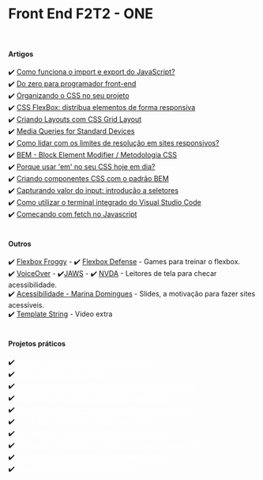 
<h1>Front End F2T2 - ONE</h1>
<br>
<h4>Artigos</h4>
✔️ <a href="https://www.alura.com.br/artigos/como-funciona-o-import-e-export-do-javascript">Como funciona o import e export do JavaScript?</a>
<br>
✔️ <a href="https://www.alura.com.br/artigos/do-zero-para-programador-front-end">Do zero para programador front-end</a>
<br>
✔️ <a href="https://www.alura.com.br/artigos/organizando-o-css-no-seu-projeto">Organizando o CSS no seu projeto</a>
<br>
✔️ <a href="https://cursos.alura.com.br/extra/alura-mais/css-flexbox-distribua-elementos-de-forma-responsiva-c301">CSS FlexBox: distribua elementos de forma responsiva</a>
<br>
✔️ <a href="https://www.alura.com.br/artigos/criando-layouts-com-css-grid-layout">Criando Layouts com CSS Grid Layout</a>
<br>
✔️ <a href="https://css-tricks.com/snippets/css/media-queries-for-standard-devices/">Media Queries for Standard Devices</a>
<br>
✔️ <a href="https://www.alura.com.br/artigos/como-lidar-com-os-limites-de-resolucao-em-sites-responsivos">Como lidar com os limites de resolução em sites responsivos?</a>
<br>
✔️ <a href="https://css-tricks.com/bem-101/">BEM - Block Element Modifier / Metodologia CSS</a>
<br>
✔️ <a href="https://www.alura.com.br/artigos/porque-usar-em-no-seu-css-hoje-em-dia">Porque usar 'em' no seu CSS hoje em dia?</a>
<br>
✔️ <a href="https://www.alura.com.br/artigos/criando-componentes-css-com-padrao-bem">Criando componentes CSS com o padrão BEM</a>
<br>
✔️ <a href="https://www.alura.com.br/artigos/capturando-valor-do-input-introducao-a-seletores">Capturando valor do input: introdução a seletores</a>
<br>
✔️ <a href="https://www.alura.com.br/artigos/comecando-com-fetch-no-javascript">Como utilizar o terminal integrado do Visual Studio Code</a>
<br>
✔️ <a href="https://www.alura.com.br/artigos/como-utilizar-terminal-integrado-visual-studio-code">Começando com fetch no Javascript</a>
<br>
<br>
<h4>Outros</h4>
✔️ <a href="http://flexboxfroggy.com/">Flexbox Froggy</a> - ✔️ <a href="http://www.flexboxdefense.com/">Flexbox Defense</a> - Games para treinar o flexbox.
<br>
✔️ <a href="https://www.apple.com/br/accessibility/vision/">VoiceOver</a> - ✔️<a href="https://www.freedomscientific.com/products/software/jaws/">JAWS</a> - ✔️ <a href="https://www.nvaccess.org/download/">NVDA</a> - Leitores de tela para checar acessibilidade.
<br>
✔️ <a href="https://www.apple.com/br/accessibility/vision/">Acessibilidade - Marina Domingues</a> - Slides, a motivação para fazer sites acessíveis.
<br>
✔️ <a href="https://cursos.alura.com.br/extra/alura-mais/template-string-c123">Template String</a> - Video extra
<br>
<br>
<h4>Projetos práticos</h4>
✔️ <a href="./Flexbox - Posicionando elementos na tela" style="color:#fff;">Flexbox - Posicionando elementos na tela</a>
<br>
✔️ <a href="./Grid - Simplificando layouts" style="color:#fff;">Grid - Simplificando layouts</a>
<br>
✔️ <a href="./Layouts Responsivos trabalhando com layouts mobile" style="color:#fff;">Layouts Responsivos: Trabalhando com layouts mobile</a>
<br>
✔️ <a href="./Arquitetura CSS - Descomplicando os problemas" style="color:#fff;">Arquitetura CSS: Descomplicando os problemas</a>
<br>
✔️ <a href="./Acessibilidade web - tornando seu front-end inclusivo" style="color:#fff;">Acessibilidade web - tornando seu front-end inclusivo</a>
<br>
✔️ <a href="./JS na Web - Manipule o DOM com JavaScript" style="color:#fff;">JS na Web - Manipule o DOM com JavaScript</a>
<br>
✔️ <a href="./JS na Web - Armazenando dados no navegador" style="color:#fff;">JS na Web - Armazenando dados no navegador</a>
<br>
✔️ <a href="./Expressões regulares - capturando textos de forma mágica" style="color:#fff;">Expressões regulares - capturando textos de forma mágica</a>
<br>
✔️ <a href="./JS na Web - CRUD com JavaScript assíncrono" style="color:#fff;">JS na Web - CRUD com JavaScript assíncrono</a>
<br>
✔️ <a href="./JS na Web - Validação de formulário" style="color:#fff;">JS na Web - Validação de formulário</a>
<br>
<!-- <a href=""> </a>
<br> -->